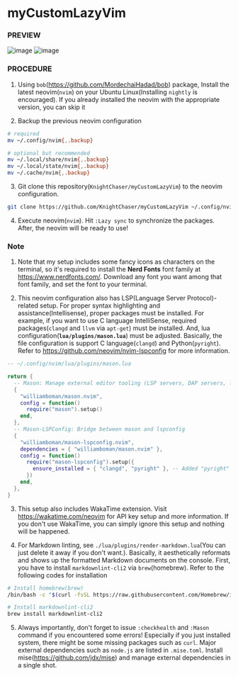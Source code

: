 # myCustomLazyVim

### PREVIEW

![image](https://github.com/user-attachments/assets/4a16a324-c71a-4608-a66e-33264dc039c9)
![image](https://github.com/user-attachments/assets/2d555526-3c1f-40cd-ae8b-e33d5f7863e7)

### PROCEDURE

1. Using `bob`(<https://github.com/MordechaiHadad/bob>) package, Install the latest neovim(`nvim`) on your Ubuntu Linux(Installing `nightly` is encouraged).
   If you already installed the neovim with the appropriate version, you can skip it

2. Backup the previous neovim configuration

```bash
# required
mv ~/.config/nvim{,.backup}

# optional but recommended
mv ~/.local/share/nvim{,.backup}
mv ~/.local/state/nvim{,.backup}
mv ~/.cache/nvim{,.backup}
```

3. Git clone this repository(`KnightChaser/myCustomLazyVim`) to the neovim configuration.

```bash
git clone https://github.com/KnightChaser/myCustomLazyVim ~/.config/nvim
```

4. Execute neovim(`nvim`). Hit `:Lazy sync` to synchronize the packages. After, the neovim will be ready to use!

### Note

1. Note that my setup includes some fancy icons as characters on the terminal, so it's required to install the **Nerd Fonts** font family at <https://www.nerdfonts.com/>. Download any font you want among that font family, and set the font to your terminal.

2. This neovim configuration also has LSP(Language Server Protocol)-related setup.
   For proper syntax highlighting and assistance(Intellisense), proper packages must be installed.
   For example, if you want to use C language IntelliSense, required packages(`clangd` and `llvm` via `apt-get`) must be installed.
   And, lua configuration(**`lua/plugins/mason.lua`**) must be adjusted. Basically, the file configuration is support C language(`clangd`) and Python(`pyright`).
   Refer to <https://github.com/neovim/nvim-lspconfig> for more information.

```lua
-- ~/.config/nvim/lua/plugins/mason.lua

return {
  -- Mason: Manage external editor tooling (LSP servers, DAP servers, linters, and formatters)
  {
    "williamboman/mason.nvim",
    config = function()
      require("mason").setup()
    end,
  },
  -- Mason-LSPConfig: Bridge between mason and lspconfig
  {
    "williamboman/mason-lspconfig.nvim",
    dependencies = { "williamboman/mason.nvim" },
    config = function()
      require("mason-lspconfig").setup({
        ensure_installed = { "clangd", "pyright" }, -- Added "pyright" here
      })
    end,
  },
}
```

3. This setup also includes WakaTime extension. Visit <https://wakatime.com/neovim> for API key setup and more information.
    If you don't use WakaTime, you can simply ignore this setup and nothing will be happened.

4. For Markdown linting, see `./lua/plugins/render-markdown.lua`(You can just delete it away if you don't want.). Basically, it aesthetically reformats and shows up the formatted Markdown documents on the console. First, you have to install `markdownlint-cli2` via `brew`(homebrew). Refer to the following codes for installation

```bash
# Install homebrew(brew)
/bin/bash -c "$(curl -fsSL https://raw.githubusercontent.com/Homebrew/install/HEAD/install.sh)"

# Install markdownlint-cli2
brew install markdownlint-cli2
```

5. Always importantly, don't forget to issue `:checkhealth` and `:Mason` command if you encountered some errors! Especially if you just installed system, there might be some missing packages such as `curl`. Major external dependencies such as `node.js` are listed in `.mise.toml`. Install mise(<https://github.com/jdx/mise>) and manage external dependencies in a single shot.
